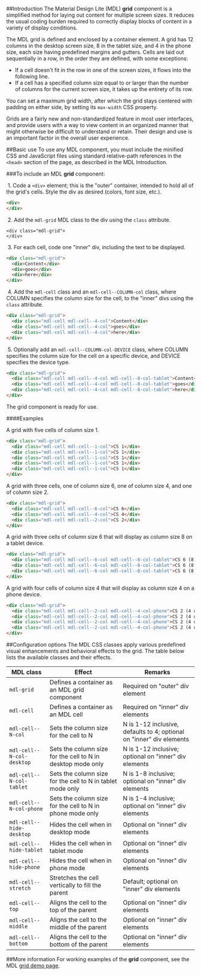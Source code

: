 ##Introduction
The Material Design Lite (MDL) **grid** component is a simplified method for laying out content for multiple screen sizes. It reduces the usual coding burden required to correctly display blocks of content in a variety of display conditions.

The MDL grid is defined and enclosed by a container element. A grid has 12 columns in the desktop screen size, 8 in the tablet size, and 4 in the phone size, each size having predefined margins and gutters. Cells are laid out sequentially in a row, in the order they are defined, with some exceptions:

- If a cell doesn't fit in the row in one of the screen sizes, it flows into the following line.
- If a cell has a specified column size equal to or larger than the number of columns for the current screen size, it takes up the entirety of its row.

You can set a maximum grid width, after which the grid stays centered with padding on either side, by setting its `max-width` CSS property.

Grids are a fairly new and non-standardized feature in most user interfaces, and provide users with a way to view content in an organized manner that might otherwise be difficult to understand or retain. Their design and use is an important factor in the overall user experience.

##Basic use
To use any MDL component, you must include the minified CSS and JavaScript files using standard relative-path references in the `<head>` section of the page, as described in the MDL Introduction.

###To include an MDL **grid** component:

&nbsp;1. Code a `<div>` element; this is the "outer" container, intended to hold all of the grid's cells. Style the div as desired (colors, font size, etc.).
```html
<div>
</div>
```
&nbsp;2. Add the `mdl-grid` MDL class to the div using the `class` attribute.
```
<div class="mdl-grid">
</div>
```
&nbsp;3. For each cell, code one "inner" div, including the text to be displayed.
```html
<div class="mdl-grid">
  <div>Content</div>
  <div>goes</div>
  <div>here</div>
</div>
```
&nbsp;4. Add the `mdl-cell` class and an `mdl-cell--COLUMN-col` class, where COLUMN specifies the column size for the cell, to the "inner" divs using the `class` attribute.
```html
<div class="mdl-grid">
  <div class="mdl-cell mdl-cell--4-col">Content</div>
  <div class="mdl-cell mdl-cell--4-col">goes</div>
  <div class="mdl-cell mdl-cell--4-col">here</div>
</div>
```
&nbsp;5. Optionally add an `mdl-cell--COLUMN-col-DEVICE` class, where COLUMN specifies the column size for the cell on a specific device, and DEVICE specifies the device type.
```html
<div class="mdl-grid">
  <div class="mdl-cell mdl-cell--4-col mdl-cell--8-col-tablet">Content</div>
  <div class="mdl-cell mdl-cell--4-col mdl-cell--8-col-tablet">goes</div>
  <div class="mdl-cell mdl-cell--4-col mdl-cell--8-col-tablet">here</div>
</div>
```

The grid component is ready for use.

####Examples

A grid with five cells of column size 1.
```html
<div class="mdl-grid">
  <div class="mdl-cell mdl-cell--1-col">CS 1</div>
  <div class="mdl-cell mdl-cell--1-col">CS 1</div>
  <div class="mdl-cell mdl-cell--1-col">CS 1</div>
  <div class="mdl-cell mdl-cell--1-col">CS 1</div>
  <div class="mdl-cell mdl-cell--1-col">CS 1</div>
</div>
```

A grid with three cells, one of column size 6, one of column size 4, and one of column size 2.
```html
<div class="mdl-grid">
  <div class="mdl-cell mdl-cell--6-col">CS 6</div>
  <div class="mdl-cell mdl-cell--4-col">CS 4</div>
  <div class="mdl-cell mdl-cell--2-col">CS 2</div>
</div>
```

A grid with three cells of column size 6 that will display as column size 8 on a tablet device.
```html
<div class="mdl-grid">
  <div class="mdl-cell mdl-cell--6-col mdl-cell--8-col-tablet">CS 6 (8 on tablet)</div>
  <div class="mdl-cell mdl-cell--6-col mdl-cell--8-col-tablet">CS 6 (8 on tablet)</div>
  <div class="mdl-cell mdl-cell--6-col mdl-cell--8-col-tablet">CS 6 (8 on tablet)</div>
</div>
```

A grid with four cells of column size 4 that will display as column size 4 on a phone device.

```html
<div class="mdl-grid">
  <div class="mdl-cell mdl-cell--2-col mdl-cell--4-col-phone">CS 2 (4 on phone)</div>
  <div class="mdl-cell mdl-cell--2-col mdl-cell--4-col-phone">CS 2 (4 on phone)</div>
  <div class="mdl-cell mdl-cell--2-col mdl-cell--4-col-phone">CS 2 (4 on phone)</div>
  <div class="mdl-cell mdl-cell--2-col mdl-cell--4-col-phone">CS 2 (4 on phone)</div>
</div>
```

##Configuration options
The MDL CSS classes apply various predefined visual enhancements and behavioral effects to the grid. The table below lists the available classes and their effects.

| MDL class | Effect | Remarks |
|-----------|--------|---------|
| `mdl-grid` | Defines a container as an MDL grid component | Required on "outer" div element |
| `mdl-cell` | Defines a container as an MDL cell | Required on "inner" div elements |
| `mdl-cell--N-col` | Sets the column size for the cell to N | N is 1-12 inclusive, defaults to 4; optional on "inner" div elements|
| `mdl-cell--N-col-desktop` | Sets the column size for the cell to N in desktop mode only | N is 1-12 inclusive; optional on "inner" div elements|
| `mdl-cell--N-col-tablet` | Sets the column size for the cell to N in tablet mode only | N is 1-8 inclusive; optional on "inner" div elements|
| `mdl-cell--N-col-phone` | Sets the column size for the cell to N in phone mode only | N is 1-4 inclusive; optional on "inner" div elements|
| `mdl-cell--hide-desktop` | Hides the cell when in desktop mode | Optional on "inner" div elements |
| `mdl-cell--hide-tablet` | Hides the cell when in tablet mode | Optional on "inner" div elements |
| `mdl-cell--hide-phone` | Hides the cell when in phone mode | Optional on "inner" div elements |
| `mdl-cell--stretch` | Stretches the cell vertically to fill the parent | Default; optional on "inner" div elements |
| `mdl-cell--top` | Aligns the cell to the top of the parent | Optional on "inner" div elements |
| `mdl-cell--middle` | Aligns the cell to the middle of the parent | Optional on "inner" div elements |
|`mdl-cell--bottom` | Aligns the cell to the bottom of the parent | Optional on "inner" div elements |

##More information
For working examples of the **grid** component, see the MDL [grid demo page](www.github.com/google/material-design-lite/src/grid/demo.html).
